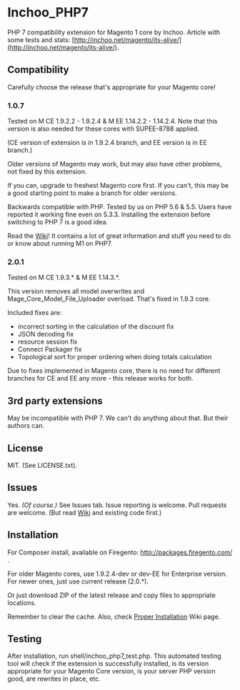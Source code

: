 # Inchoo_PHP7

PHP 7 compatibility extension for Magento 1 core by Inchoo. Article with some tests and stats: [http://inchoo.net/magento/its-alive/](http://inchoo.net/magento/its-alive/).

## Compatibility
Carefully choose the release that's appropriate for your Magento core!

### 1.0.7
Tested on M CE 1.9.2.2 - 1.9.2.4 & M EE 1.14.2.2 - 1.14.2.4. Note that this version is also needed for these cores with SUPEE-8788 applied.

(CE version of extension is in 1.9.2.4 branch, and EE version is in EE branch.)

Older versions of Magento may work, but may also have other problems, not fixed by this extension.

If you can, upgrade to freshest Magento core first. If you can't, this may be a good starting point to make a branch for older versions.

Backwards compatible with PHP. Tested by us on PHP 5.6 & 5.5. Users have reported it working fine even on 5.3.3. Installing the extension before switching to PHP 7 is a good idea.

Read the [Wiki](https://github.com/Inchoo/Inchoo_PHP7/wiki)! It contains a lot of great information and stuff you need to do or know about running M1 on PHP7.

### 2.0.1
Tested on M CE 1.9.3.* & M EE 1.14.3.*.

This version removes all model overwrites and Mage_Core_Model_File_Uploader overload. That's fixed in 1.9.3 core.

Included fixes are:
- incorrect sorting in the calculation of the discount fix
- JSON decoding fix
- resource session fix
- Connect Packager fix
- Topological sort for proper ordering when doing totals calculation

Due to fixes implemented in Magento core, there is no need for different branches for CE and EE any more - this release works for both. 

## 3rd party extensions
May be incompatible with PHP 7. We can't do anything about that. But their authors can.

## License
MIT. (See LICENSE.txt).

## Issues
Yes. _(Of course.)_ See Issues tab. Issue reporting is welcome. Pull requests are welcome. (But read [Wiki](https://github.com/Inchoo/Inchoo_PHP7/wiki) and existing code first.)

## Installation
For Composer install, available on Firegento: http://packages.firegento.com/ . 

For older Magento cores, use 1.9.2.4-dev or dev-EE for Enterprise version. For newer ones, just use current release (2.0.*).

Or just download ZIP of the latest release and copy files to appropriate locations.

Remember to clear the cache. Also, check [Proper Installation](https://github.com/Inchoo/Inchoo_PHP7/wiki/ProperInstallation) Wiki page.

## Testing
After installation, run shell/inchoo_php7_test.php. This automated testing tool will check if the extension is successfully installed, is its version appropriate for your Magento Core version, is your server PHP version good, are rewrites in place, etc.